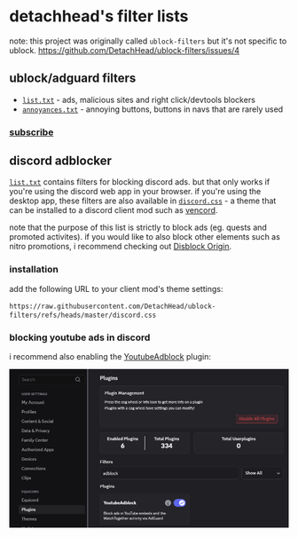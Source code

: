 # detachhead's filter lists

note: this project was originally called `ublock-filters` but it's not specific to ublock. https://github.com/DetachHead/ublock-filters/issues/4

## ublock/adguard filters

- [`list.txt`](./list.txt) - ads, malicious sites and right click/devtools blockers
- [`annoyances.txt`](./annoyances.txt) - annoying buttons, buttons in navs that are rarely used

### [subscribe](https://detachhead.github.io/ublock-filters/)

## discord adblocker

[`list.txt`](./list.txt) contains filters for blocking discord ads. but that only works if you're using the discord web app in your browser. if you're using the desktop app, these filters are also available in [`discord.css`](./discord.css) - a theme that can be installed to a discord client mod such as [vencord](https://vencord.dev/).

note that the purpose of this list is strictly to block ads (eg. quests and promoted activites). if you would like to also block other elements such as nitro promotions, i recommend checking out [Disblock Origin](https://codeberg.org/AllPurposeMat/Disblock-Origin).

### installation

add the following URL to your client mod's theme settings:

```
https://raw.githubusercontent.com/DetachHead/ublock-filters/refs/heads/master/discord.css
```

### blocking youtube ads in discord

i recommend also enabling the [YoutubeAdblock](https://github.com/vendicated/vencord/tree/main/src/plugins/youtubeAdblock.desktop) plugin:

![](./assets/youtubeadblock.png)
